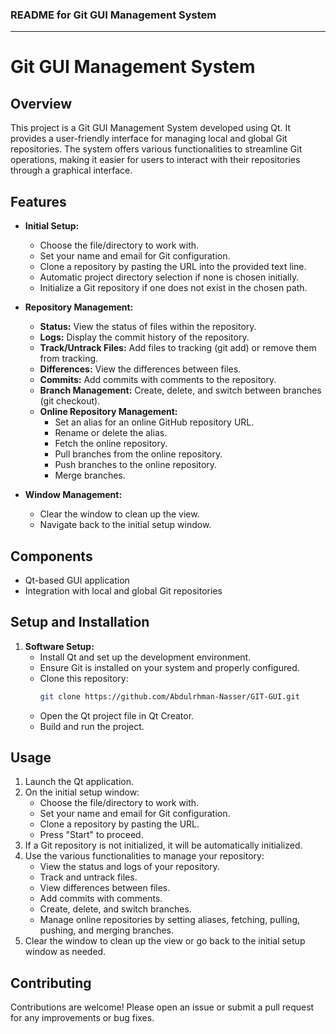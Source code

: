 ### README for Git GUI Management System

---

# Git GUI Management System

## Overview
This project is a Git GUI Management System developed using Qt. It provides a user-friendly interface for managing local and global Git repositories. The system offers various functionalities to streamline Git operations, making it easier for users to interact with their repositories through a graphical interface.

## Features
- **Initial Setup:**
  - Choose the file/directory to work with.
  - Set your name and email for Git configuration.
  - Clone a repository by pasting the URL into the provided text line.
  - Automatic project directory selection if none is chosen initially.
  - Initialize a Git repository if one does not exist in the chosen path.

- **Repository Management:**
  - **Status:** View the status of files within the repository.
  - **Logs:** Display the commit history of the repository.
  - **Track/Untrack Files:** Add files to tracking (git add) or remove them from tracking.
  - **Differences:** View the differences between files.
  - **Commits:** Add commits with comments to the repository.
  - **Branch Management:** Create, delete, and switch between branches (git checkout).
  - **Online Repository Management:**
    - Set an alias for an online GitHub repository URL.
    - Rename or delete the alias.
    - Fetch the online repository.
    - Pull branches from the online repository.
    - Push branches to the online repository.
    - Merge branches.

- **Window Management:**
  - Clear the window to clean up the view.
  - Navigate back to the initial setup window.

## Components
- Qt-based GUI application
- Integration with local and global Git repositories

## Setup and Installation
1. **Software Setup:**
   - Install Qt and set up the development environment.
   - Ensure Git is installed on your system and properly configured.
   - Clone this repository:
     ```bash
     git clone https://github.com/Abdulrhman-Nasser/GIT-GUI.git
     ```
   - Open the Qt project file in Qt Creator.
   - Build and run the project.

## Usage
1. Launch the Qt application.
2. On the initial setup window:
   - Choose the file/directory to work with.
   - Set your name and email for Git configuration.
   - Clone a repository by pasting the URL.
   - Press "Start" to proceed.
3. If a Git repository is not initialized, it will be automatically initialized.
4. Use the various functionalities to manage your repository:
   - View the status and logs of your repository.
   - Track and untrack files.
   - View differences between files.
   - Add commits with comments.
   - Create, delete, and switch branches.
   - Manage online repositories by setting aliases, fetching, pulling, pushing, and merging branches.
5. Clear the window to clean up the view or go back to the initial setup window as needed.

## Contributing
Contributions are welcome! Please open an issue or submit a pull request for any improvements or bug fixes.
